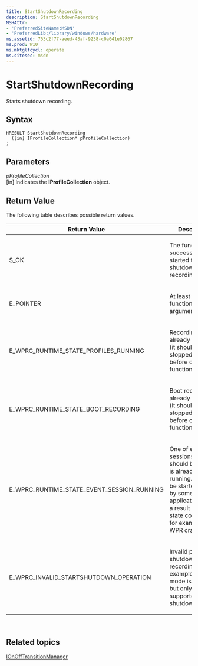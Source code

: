 ```yaml
---
title: StartShutdownRecording
description: StartShutdownRecording
MSHAttr:
- 'PreferredSiteName:MSDN'
- 'PreferredLib:/library/windows/hardware'
ms.assetid: 763c2f77-aeed-43af-9238-c0a041e02867
ms.prod: W10
ms.mktglfcycl: operate
ms.sitesec: msdn
---
```


# StartShutdownRecording


Starts shutdown recording.

## Syntax


``` syntax
HRESULT StartShutdownRecording
  ([in] IProfileCollection* pProfileCollection)
;
```

## Parameters


<a href="" id="pprofilecollection"></a>*pProfileCollection*  
\[in\] Indicates the **IProfileCollection** object.

## Return Value


The following table describes possible return values.

<table>
<colgroup>
<col width="50%" />
<col width="50%" />
</colgroup>
<thead>
<tr class="header">
<th>Return Value</th>
<th>Description</th>
</tr>
</thead>
<tbody>
<tr class="odd">
<td><p>S_OK</p></td>
<td><p>The function successfully started the shutdown recording.</p></td>
</tr>
<tr class="even">
<td><p>E_POINTER</p></td>
<td><p>At least one of function arguments is null.</p></td>
</tr>
<tr class="odd">
<td><p>E_WPRC_RUNTIME_STATE_PROFILES_RUNNING</p></td>
<td><p>Recording is already running (it should be stopped/canceled before call to this function).</p></td>
</tr>
<tr class="even">
<td><p>E_WPRC_RUNTIME_STATE_BOOT_RECORDING</p></td>
<td><p>Boot recording is already running (it should be stopped/canceled before call to this function).</p></td>
</tr>
<tr class="odd">
<td><p>E_WPRC_RUNTIME_STATE_EVENT_SESSION_RUNNING</p></td>
<td><p>One of event sessions that should be started is already running. It could be started earlier by some other application (or as a result of WPR state corruption, for example after WPR crash).</p></td>
</tr>
<tr class="even">
<td><p>E_WPRC_INVALID_STARTSHUTDOWN_OPERATION</p></td>
<td><p>Invalid profile for shutdown recording (for example, logging mode is memory, but only file supported for shutdown).</p></td>
</tr>
</tbody>
</table>

 

## Related topics


[IOnOffTransitionManager](ionofftransitionmanager.md)

 

 







